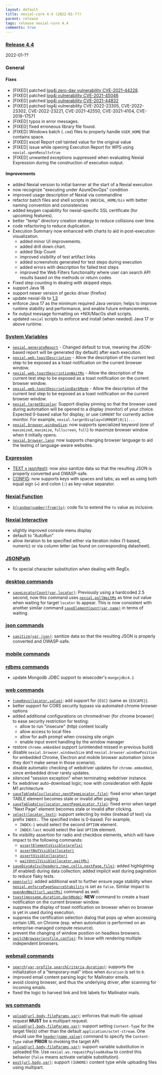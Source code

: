 ```yaml
---
layout: default
title: nexial-core 4.4 (2022-01-??)
parent: release
tags: release nexial-core 4.4
comments: true
---
```


### <a href="https://github.com/nexiality/nexial-core/releases/tag/nexial-core-v4.4_????" class="external-link" target="_nexial_link">Release 4.4</a>
2022-01-??


### General

#### Fixes
- [FIXED] patched [log4j zero-day vulnerability CVE-2021-44228](https://unit42.paloaltonetworks.com/apache-log4j-vulnerability-cve-2021-44228/).
- [FIXED] patched [log4j vulnerability CVE-2021-45046](https://cve.mitre.org/cgi-bin/cvename.cgi?name=CVE-2021-45046)
- [FIXED] patched [log4j vulnerability CVE-2021-44832](https://cve.mitre.org/cgi-bin/cvename.cgi?name=CVE-2021-44832)
- [FIXED] patched log4j vulnerability CVE-2022-23305, CVE-2022-23302, CVE-2022-23221, CVE-2021-42550, CVE-2021-4104, CVE-2019-17571
- [FIXED] typos in error messages.
- [FIXED] fixed erroneous library file found.
- [FIXED] Windows batch (`.cmd`) files to properly handle `USER_HOME` that contains space.
- [FIXED] excel Report cell tainted value for the original value
- [FIXED] issue while opening Execution Report for WPS using `nexial.openResult=true`
- [FIXED] unwanted exceptions suppressed when evaluating Nexial Expression during the construction of execution output.

#### Improvements
- added Nexial version to initial banner at the start of a Nexial execution
- now recognize "executing under AzureDevOps" condition
- improved usage description of Nexial via commandline
- refactor batch files and shell scripts in `$NEXIAL_HOME/bin` with better naming convention and consistencies
- added keygen capability for nexial-specific SSL certificate (for upcoming features).
- better "temp" directory creation strategy to reduce collisions over time.
- code refactoring to reduce duplication.
- Execution Summary now enhanced with charts to aid in post-execution visualization.
  - added minor UI improvements.
  - added drill down chart. 
  - added Skip Count
  - improved visibility of test artifact links
  - added screenshots generated for test steps during execution
  - added errors with description for failed test steps
  - improved the Web Filters functionality where user can search API results based on the methods or return codes
- Fixed step counting in dealing with skipped steps.
- support Java 18
- support newer version of gecko driver (firefox)
- update nexial-lib to [1.3](https://github.com/nexiality/fixes/releases/download/nexial-lib-1.3/nexial-lib-1.3.zip)
- enforce Java 17 as the minimum required Java version; helps to improve runtime stability and performance, and enable
  future enhancements.
- fix output message formatting on *NIX/MacOs shell scripts.
- updated `nexial` scripts to enforce and install (when needed) Java 17 or above runtime.


### [System Variables](../systemvars)
- [`nexial.generateReport`](../systemvars/index.html#nexial.generateReport) - Changed default to true, meaning the 
  JSON-based report will be generated (by default) after each execution.
- [`nexial.web.toastDescription`](../systemvars/index.html#nexial.web.toastDescription) - Allow the description of the 
  current test step to be exposed as a toast notification on the current browser window.
- [`nexial.web.toastDescriptionWaitMs`](../systemvars/index.html#nexial.web.toastDescriptionWaitMs) - Allow the 
  description of the current test step to be exposed as a toast notification on the current browser window.
- [`nexial.web.toastDescriptionDarkMode`](../systemvars/index.html#nexial.web.toastDescriptionDarkMode) - Allow the 
  description of the current test step to be exposed as a toast notification on the current browser window.
- [`nexial.targetDisplay`](../systemvars/index.html#nexial.targetDisplay): Support display pinning so that the browser 
  used during automation will be opened to a display (monitor) of your choice. Expected 0-based value for display, or 
  use `CURRENT` for currently active monitor. For example, `nexial.targetDisplay=CURRENT|0|1|...`
- [`nexial.browser.windowSize`](../systemvars/index.html#nexial.browser.windowSize): now supports specialized 
 keyword (one of `maximized`, `maximize`, `fullscreen`, `full`) to maximize browser window when it initially opens.
- [`nexial.browser.lang`](../systemvars/index.html#nexial.browser.lang): now supports changing browser language to aid 
  the testing of language-aware websites.


### [Expression](../expression)
- [TEXT &raquo; json(text)](../expressions/TEXTexpression#json): now also sanitize data so that the resulting JSON is 
  properly converted and OWASP-safe.
- [CONFIG](../expressions/CONFIGexpression): now supports keys with spaces and tabs; as well as using both equal sign 
  (`=`) and colon (`:`) as key-value separator.


### [Nexial Function](../functions)
- [`${random|number|from|to)`](../functions/$(random).#randomnumericfromto): code fix to extend the `to` value as inclusive.


### [Nexial Interactive](../interactive)
- slightly improved console menu display
- default to "AutoRun"
- allow iteration to be specified either via iteration index (1-based, numeric) or via column letter (as found on 
  corresponding datasheet).


### [JSONPath](../jsonpath)
- fix special character substitution when dealing with RegEx.


### [desktop commands](../commands/desktop)
- [`saveLocatorCount(var,locator)`](../commands/desktop/saveLocatorCount(var,locator)): Previously using a hardcoded 
  2.5 second, now this command uses [`nexial.pollWaitMs`](../systemvars/index.html#nexial.pollWaitMs) as time out 
  value when waiting for target `locator` to appear. This is now consistent with another similar command 
  [`saveElementCount(var,name)`](../commands/desktop/saveElementCount(var,name)) in terms of waiting.


### [json commands](../commands/json)
- [`sanitize(var,json)`](../commands/json/sanitize(var,json)): sanitize data so that the resulting JSON is properly 
  converted and OWASP-safe.


### [mobile commands](../commands/mobile)


### [rdbms commands](../commands/rdbms)
- update Mongodb JDBC support to wisecoder's `mongojdbc4.1`


### [web commands](../commands/web)
- [`typeKeys(locator,value)`](../commands/web/typeKeys(locator,value)): add support for `{ESC}` 
  (same as `{ESCAPE}`).
- better support for CORS security bypass via automated chrome browser options
- added additional configurations on chromedriver (for chrome browser) to ease security restriction for testing:
  - allow to run "insecure" (http) content locally
  - allow access to local files
  - allow for auth prompt when crossing site origin
  - enable input event handling by the window manager
- restore `chrome.embedded` support (unintended missed in previous build)
- disable `nexial.browser.windowsSize` and `nexial.browser.windowPosition` for embedded Chrome, Electron and mobile
  browser automation (since they don't make sense in those scenario).
- disable automatic checking of webdriver updates for `chrome.embedded`, since embedded driver rarely updates.
- silenced "session exception" when terminating webdriver instance.
- fix webdriver auto-download logic; now with consideration with Apple M1 architecture
- [`saveTableAsCsv(locator,nextPageLocator,file)`](../commands/web/saveTableAsCsv(locator,nextPageLocator,file)):
  fixed error when target TABLE element becomes stale or invalid after paging.
- [`saveTableAsCsv(locator,nextPageLocator,file)`](../commands/web/saveTableAsCsv(locator,nextPageLocator,file)):
  fixed error when target "Next Page" element becomes stale or invalid after clicking.
- [`select(locator,text)`](../commands/web/select(locator,text).html#supporting-index-based-selection):
  support selecting by index (instead of text) via prefix `INDEX:`. The specified index is 0-based. For example, 
  - `INDEX:1` would select the second `OPTION` element.
  - `INDEX:last` would select the last `OPTION` element.
- fix visibility assertion for radio and checkbox elements, which will have impact to the following commands:
  - [`assertElementsVisible(prefix)`](../commands/web/assertElementsVisible(prefix))
  - [`assertNotVisible(locator)`](../commands/web/assertNotVisible(locator))
  - [`assertVisible(locator)`](../commands/web/assertVisible(locator))
  - [`waitUntilVisible(locator,waitMs)`](../commands/web/waitUntilVisible(locator,waitMs))
- [`saveDivsAsCsv(headers,rows,cells,nextPage,file)`](../commands/web/saveDivsAsCsv(headers,rows,cells,nextPage,file)): 
  added highlighting (if enabled) during data collection; added implicit wait during pagination to reduce flaky tests.
- [`open(url)`](../commands/web/open(url)): added additional wait to further ensure page stability when
  [`nexial.enforcePageSourceStability`](../systemvars/index.html#nexial.enforcePageSourceStability) is set as `false`.
  Similar impact to [`openAndWait(url,waitMs)`](../commands/web/openAndWait(url,waitMs)) command as well.
- [`toast(message,duration,darkMode)`](../commands/web/toast(message,duration,darkMode)): **NEW** command to create a
  toast notification on the current browser window.
- suppress the display of toast notification on browser when no browser is yet in used during execution.
- suppress the certification selection dialog that pops up when accessing certain URL on Chrome (esp. when automation 
  is performed on an enterprise-managed compute resource). 
- prevent the changing of window position on headless browsers.
- [`switchBrowser(profile,config)`](../commands/web/switchBrowser(profile,config)): fix issue with rendering multiple 
  independent browsers.


### [webmail commands](../commands/webmail)
- [`search(var,profile,searchCriteria,duration)`](../commands/webmail/search(var,profile,searchCriteria,duration)): 
  supports the initialization of a "temporary-mail" inbox when `duration` is set to `0`.
- improved email content parsing logic for Mailinator emails.
- avoid closing browser, and thus the underlying driver, after scanning for incoming emails.
- fixed the logic to harvest link and link labels for Mailinator mails.


### [ws commands](../commands/ws)
- [`upload(url,body,fileParams,var)`](../commands/ws/upload(url,body,fileParams,var)): enforces that multi-file 
  upload request **MUST** be a multipart request.
- [`upload(url,body,fileParams,var)`](../commands/ws/upload(url,body,fileParams,var)): support setting 
  `Content-Type` for the target file(s) other than the default `application/octet-stream`. One should use the 
  [`header(name,value)`](../commands/ws/header(name,value)) command to specify the `Content-Type` value 
  **PRIOR** to invoking the target API.
- [`upload(url,body,fileParams,var)`](../commands/ws/upload(url,body,fileParams,var)): support variable
  substitution in uploaded file. Use `nexial.ws.requestPayloadAsRaw` to control this behavior (`false` means activate 
  variable substitution).
- [`post(url,body,var)`](../commands/ws/post(url,body,var).html): support `(IGNORE)` content type 
  while uploading files using multipart.